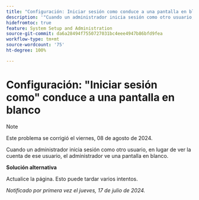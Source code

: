 ```yaml
---
title: "Configuración: Iniciar sesión como conduce a una pantalla en blanco"
description: '"Cuando un administrador inicia sesión como otro usuario, en lugar de ver la cuenta de ese usuario, el administrador ve una pantalla en blanco".'
hidefromtoc: true
feature: System Setup and Administration
source-git-commit: da6a28494f7550727031bc4eee4947b86bfd9fea
workflow-type: tm+mt
source-wordcount: '75'
ht-degree: 100%

---
```



# Configuración: &quot;Iniciar sesión como&quot; conduce a una pantalla en blanco

>[!NOTE]
>
>Este problema se corrigió el viernes, 08 de agosto de 2024.

Cuando un administrador inicia sesión como otro usuario, en lugar de ver la cuenta de ese usuario, el administrador ve una pantalla en blanco.

**Solución alternativa**

Actualice la página. Esto puede tardar varios intentos.

_Notificado por primera vez el jueves, 17 de julio de 2024._
